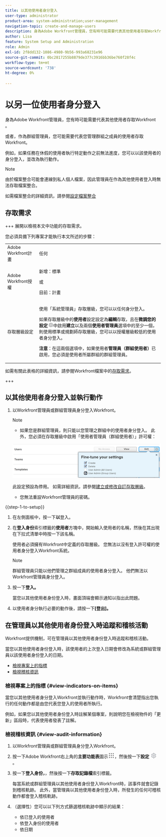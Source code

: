 ```yaml
---
title: 以其他使用者身分登入
user-type: administrator
product-area: system-administration;user-management
navigation-topic: create-and-manage-users
description: 身為Adobe Workfront管理員，您有時可能需要代表其他使用者存取Workfront 。
author: Lisa
feature: System Setup and Administration
role: Admin
exl-id: 2f8dd132-1086-4980-9b56-993a68231e96
source-git-commit: 0bc2817255b8879de377c3916bb36be760f28f4c
workflow-type: tm+mt
source-wordcount: '738'
ht-degree: 0%

---
```


# 以另一位使用者身分登入

<!--Audited: April, 2024-->

<!--<span class="preview">The highlighted information on this page refers to functionality not yet generally available. It is available for all users only in the Preview environment.</span> -->

<!--
**DON'T DELETE, DRAFT OR HIDE THIS ARTICLE. IT IS LINKED TO THE PRODUCT, THROUGH THE CONTEXT SENSITIVE HELP LINKS. Also linked to other articles: Creating and Managing Groups, etc.</p>
-->

身為Adobe Workfront管理員，您有時可能需要代表其他使用者存取Workfront 。

或者，作為群組管理員，您可能需要代表您管理群組之成員的使用者存取Workfront。

例如，如果任務在休假的使用者執行特定動作之前無法進度，您可以以該使用者的身分登入，並改為執行動作。

<!--
<note type="note">
Some users, such as executives, need to be able to control which administrators can log in to their accounts, and for how long. Working with your organization, Workfront configures settings that allow this control for these users. When a Workfront administrator or group administrator (associated with one of the user's groups) tries to log in as one of these users, an on-screen message prompts the administrator to contact the user for access. From the user profile area, the user can then grant access to the administrator and specify an expiration time for it. For more information on how the user does this, see
<a href="../../../workfront-basics/manage-your-account-and-profile/configuring-your-user-profile/configure-my-settings.md#access" class="MCXref xref">Access</a> in
<a href="../../../workfront-basics/manage-your-account-and-profile/configuring-your-user-profile/configure-my-settings.md" class="MCXref xref">Configure My Settings</a>.
<span class="PinkDraftNote">[Add a note about this being only for the Enterprise package if they decide to do it that way]</span>
</note>
-->

>[!NOTE]
>
>由於檔案整合可能會連線到私人個人檔案，因此管理員在作為其他使用者登入時無法存取檔案整合。
>
>如需檔案整合的詳細資訊，請參閱[設定檔案整合](../../../administration-and-setup/configure-integrations/configure-document-integrations.md)

## 存取需求

+++ 展開以檢視本文中功能的存取需求。

您必須具備下列專案才能執行本文所述的步驟：

<table style="table-layout:auto"> 
 <col> 
 <col> 
 <tbody> 
  <tr> 
   <td role="rowheader">Adobe Workfront計畫</td> 
   <td>任何</td> 
  </tr> 
  <tr> 
   <td role="rowheader">Adobe Workfront授權</td> 
   <td> <p>新增：標準</p>
   <p>或</p>
   <p>目前：計畫</p></td> 
  </tr> 
  <tr> 
   <td role="rowheader">存取層級設定</td> 
   <td> <p>使用「系統管理員」存取層級，您可以以任何身分登入。</p> <p>如果存取層級中的<b>使用者</b>設定設定為<b>編輯</b>存取，且在<b>微調您的設定</b> <img src="assets/gear-icon-in-access-levels.png">中啟用<b>建立</b>以及兩個<b>使用者管理員</b>選項中的至少一個，則使用標準或規劃師存取層級，您可以以授權層級較低的使用者身分登入。 </p> 
   <p><b>注意</b>：在這兩個選項中，如果使用者<b>管理員（群組使用者）</b>已啟用，您必須是使用者所屬群組的群組管理員。</p></td> 
  </tr> 
 </tbody> 
</table>

如需有關此表格的詳細資訊，請參閱Workfront檔案中的[存取需求](/help/quicksilver/administration-and-setup/add-users/access-levels-and-object-permissions/access-level-requirements-in-documentation.md)。

+++

## 以其他使用者身分登入並執行動作

1. 以Workfront管理員或群組管理員身分登入Workfront。

   >[!NOTE]
   >
   >* 如果您是群組管理員，則只能以您管理之群組中的使用者身分登入。 此外，您必須在存取層級中啟用「使用者管理員（群組使用者）」許可權：
   >   
   >  ![](assets/group-admin-user.png)
   >   
   >  此設定預設為停用。 如需詳細資訊，請參閱[建立或修改自訂存取層級](../../../administration-and-setup/add-users/configure-and-grant-access/create-modify-access-levels.md)。
   >   
   >* 您無法重設Workfront管理員的密碼。

{{step-1-to-setup}}

1. 在左側面板中，按一下&#x200B;**以**&#x200B;登入。

1. 在&#x200B;**登入身份**&#x200B;索引標籤的&#x200B;**使用者**&#x200B;方塊中，開始輸入使用者的名稱，然後在其出現在下拉式清單中時按一下該名稱。

   使用者必須擁有Workfront中定義的存取層級。 您無法以沒有登入許可權的使用者身分登入Workfront系統。

   >[!NOTE]
   >
   >群組管理員只能以他們管理之群組成員的使用者身分登入。 他們無法以Workfront管理員身分登入。

1. 按一下&#x200B;**登入。**

   <!--
   <p> Might come in a future story:</p>
   -->

   <!--
   <p data-mc-conditions="QuicksilverOrClassic.Draft mode">click an Access period and then click Request to ask the user for access to log as him or her for the specified period of time. Continue these steps after the user grants access. Specify somewhere here that this is only for the Enterprise package if they decide on that</p>
   -->

   <!--
   <p data-mc-conditions="QuicksilverOrClassic.Draft mode">Or </p>
   -->

   <!--
   <p data-mc-conditions="QuicksilverOrClassic.Draft mode">If a prompt appears indicating that the user has restricted access to their account, contact the user to request access.</p>
   -->

   <!--
   <p data-mc-conditions="QuicksilverOrClassic.Draft mode">The user can then can grant you "Log in as" access in their user profile. They can also specify an expiration date and time for the access period. </p>
   -->

   <!--
   This triggers an email to let you know that you have access to log in as the user, depending on how your event notifications are enabled. For more information, see <a href="../../../workfront-basics/using-notifications/event-notifications.md" class="MCXref xref">Event notifications</a>.
   </div>
   -->

   當您以其他使用者身份登入時，畫面頂端會顯示通知以指出此問題。

1. 以使用者身分執行必要的動作後，請按一下&#x200B;**[登出]。**

## 在管理員以其他使用者身份登入時追蹤和稽核活動

Workfront提供機制，可在管理員以其他使用者身份登入時追蹤和稽核活動。

當您以其他使用者身份登入時，該使用者的上次登入日期會修改為系統或群組管理員以該使用者身份登入的日期。

* [檢視專案上的指標](#view-indicators-on-items)
* [檢視稽核資訊](#view-audit-information)

### 檢視專案上的指標 {#view-indicators-on-items}

當您以其他使用者身分登入Workfront並執行動作時，Workfront會清楚指出您執行的任何動作都是由您代表您登入的使用者所執行。

例如，如果您以其他使用者身份登入時註解某個專案，則說明您在檢視物件的「更新」區段時，代表使用者發表了註解。

### 檢視稽核資訊 {#view-audit-information}

1. 以Workfront管理員或群組管理員身分登入Workfront。
1. 按一下Adobe Workfront右上角的&#x200B;**主要功能表**&#x200B;圖示![](assets/main-menu-icon.png)，然後按一下&#x200B;**設定** ![](assets/gear-icon-settings.png)。

1. 按一下&#x200B;**登入身份，**，然後按一下&#x200B;**存取記錄檔**&#x200B;索引標籤。

   每當系統或群組管理員以其他使用者身份登入Workfront時，該事件就會記錄到稽核軌跡。 此外，當管理員以其他使用者身份登入時，所發生的任何可稽核動作都會登入稽核軌跡。

1. （選擇性）您可以以下列方式篩選稽核軌跡中顯示的結果：

   * 依已登入的使用者
   * 依登入身份的使用者
   * 依日期
